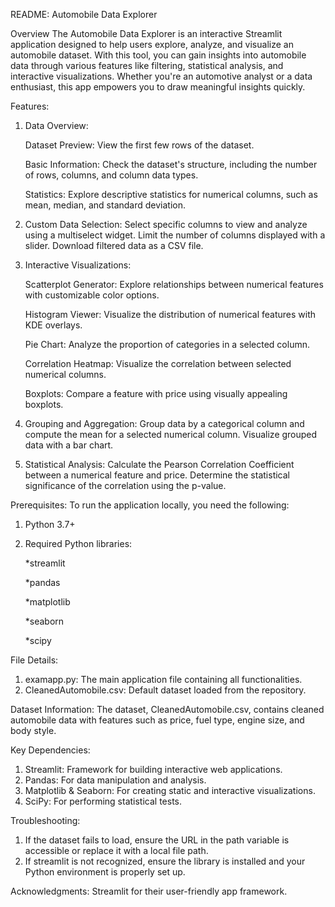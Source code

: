 README: Automobile Data Explorer

Overview
The Automobile Data Explorer is an interactive Streamlit application designed to help users explore, analyze, and visualize an automobile dataset. With this tool, you can gain insights into automobile data through various features like filtering, statistical analysis, and interactive visualizations. Whether you're an automotive analyst or a data enthusiast, this app empowers you to draw meaningful insights quickly.

Features:
1. Data Overview:
   
    Dataset Preview: View the first few rows of the dataset.
  
    Basic Information: Check the dataset's structure, including the number of rows, columns, and column data types.
  
    Statistics: Explore descriptive statistics for numerical columns, such as mean, median, and standard deviation.

3. Custom Data Selection:
Select specific columns to view and analyze using a multiselect widget.
Limit the number of columns displayed with a slider.
Download filtered data as a CSV file.
4. Interactive Visualizations:

    Scatterplot Generator: Explore relationships between numerical features with customizable color options.

      Histogram Viewer: Visualize the distribution of numerical features with      KDE overlays.

   Pie Chart: Analyze the proportion of categories in a selected column.

   Correlation Heatmap: Visualize the correlation between selected numerical    columns.

   Boxplots: Compare a feature with price using visually appealing boxplots.
5. Grouping and Aggregation: 
Group data by a categorical column and compute the mean for a selected numerical column. Visualize grouped data with a bar chart.
6. Statistical Analysis: 
Calculate the Pearson Correlation Coefficient between a numerical feature and price. Determine the statistical significance of the correlation using the p-value.

Prerequisites: To run the application locally, you need the following:
1. Python 3.7+
2. Required Python libraries:

   *streamlit

    *pandas

    *matplotlib

    *seaborn

    *scipy

File Details:
1. examapp.py: The main application file containing all functionalities.
2. CleanedAutomobile.csv: Default dataset loaded from the repository.

Dataset Information:
The dataset, CleanedAutomobile.csv, contains cleaned automobile data with features such as price, fuel type, engine size, and body style.

Key Dependencies:
1. Streamlit: Framework for building interactive web applications.
2. Pandas: For data manipulation and analysis.
3. Matplotlib & Seaborn: For creating static and interactive visualizations.
4. SciPy: For performing statistical tests.
   
Troubleshooting:
1. If the dataset fails to load, ensure the URL in the path variable is accessible or replace it with a local file path.
2. If streamlit is not recognized, ensure the library is installed and your Python environment is properly set up.

Acknowledgments: 
  Streamlit for their user-friendly app framework.
